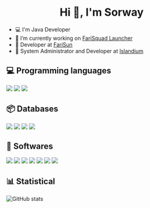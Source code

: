 <h1 align="center">Hi 👋, I'm Sorway</h1>  

- 💻 I'm Java Developer
- 🔭 I’m currently working on [FariSquad Launcher](https://github.com/FariSun-Developpement/Launcher)
- 👯 Developer at [FariSun](https://farisun.fr)
- 👯 System Administrator and Developer at [Islandium](https://islandium.fr)

## 💻 Programming languages

<p>
  <img src="https://img.shields.io/badge/Java-ED8B00?style=for-the-badge&logo=java&logoColor=white"/>
  <img src="https://img.shields.io/badge/kotlin-%237F52FF.svg?style=for-the-badge&logo=kotlin&logoColor=white"/>
  <img src="https://img.shields.io/badge/javascript-%23323330.svg?style=for-the-badge&logo=javascript&logoColor=%23F7DF1E"/>
</p>  

## 📦 Databases
<p>
  <img src="https://img.shields.io/badge/MySQL-00000F?style=for-the-badge&logo=mysql&logoColor=white"/>
  <img src="https://img.shields.io/badge/MariaDB-003545?style=for-the-badge&logo=mariadb&logoColor=white"/>
  <img src="https://img.shields.io/badge/PostgreSQL-316192?style=for-the-badge&logo=postgresql&logoColor=white"/>
  <img src="https://img.shields.io/badge/redis-%23DD0031.svg?style=for-the-badge&logo=redis&logoColor=white"/>
</p>

## 🔧 Softwares

<p>
  <img src="https://img.shields.io/badge/IntelliJIDEA-000000.svg?style=for-the-badge&logo=intellij-idea&logoColor=white"/>
  <img src="https://img.shields.io/badge/pycharm-143?style=for-the-badge&logo=pycharm&logoColor=black&color=black&labelColor=green"/>
  <img src="https://img.shields.io/badge/webstorm-143?style=for-the-badge&logo=webstorm&logoColor=white&color=black"/>
  <img src="https://img.shields.io/badge/Visual%20Studio%20Code-0078d7.svg?style=for-the-badge&logo=visual-studio-code&logoColor=white"/>
  <img src="https://img.shields.io/badge/Eclipse-FE7A16.svg?style=for-the-badge&logo=Eclipse&logoColor=white"/>
  <img src="https://img.shields.io/badge/Windows%20Terminal-%234D4D4D.svg?style=for-the-badge&logo=windows-terminal&logoColor=white"/>
  <img src="https://img.shields.io/badge/Android%20Studio-3DDC84.svg?style=for-the-badge&logo=android-studio&logoColor=white"/>
</p>

## 📊 Statistical

![GitHub stats](https://github-readme-stats.vercel.app/api/?username=Sorway&show_icons=true&title_color=fff&icon_color=79ff97&text_color=9f9f9f&bg_color=151515)
